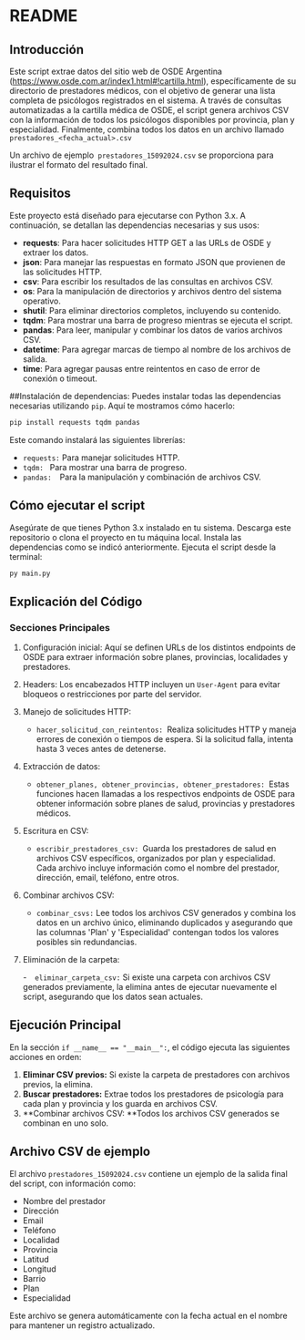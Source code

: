 # README
## Introducción
Este script extrae datos del sitio web de OSDE Argentina (https://www.osde.com.ar/index1.html#!cartilla.html), específicamente de su directorio de prestadores médicos, con el objetivo de generar una lista completa de psicólogos registrados en el sistema. A través de consultas automatizadas a la cartilla médica de OSDE, el script genera archivos CSV con la información de todos los psicólogos disponibles por provincia, plan y especialidad. Finalmente, combina todos los datos en un archivo llamado `prestadores_<fecha_actual>.csv`

Un archivo de ejemplo` prestadores_15092024.csv` se proporciona para ilustrar el formato del resultado final.

## Requisitos
Este proyecto está diseñado para ejecutarse con Python 3.x. A continuación, se detallan las dependencias necesarias y sus usos:

- **requests**: Para hacer solicitudes HTTP GET a las URLs de OSDE y extraer los datos.
- **json**: Para manejar las respuestas en formato JSON que provienen de las solicitudes HTTP.
- **csv**: Para escribir los resultados de las consultas en archivos CSV.
- **os**: Para la manipulación de directorios y archivos dentro del sistema operativo.
- **shutil**: Para eliminar directorios completos, incluyendo su contenido.
- **tqdm**: Para mostrar una barra de progreso mientras se ejecuta el script.
- **pandas**: Para leer, manipular y combinar los datos de varios archivos CSV.
- **datetime**: Para agregar marcas de tiempo al nombre de los archivos de salida.
- **time**: Para agregar pausas entre reintentos en caso de error de conexión o timeout.

##Instalación de dependencias:
Puedes instalar todas las dependencias necesarias utilizando `pip`. Aquí te mostramos cómo hacerlo:

```bash
pip install requests tqdm pandas
```

Este comando instalará las siguientes librerías:

- `requests:` Para manejar solicitudes HTTP.
- `tqdm: ` Para mostrar una barra de progreso.
-  `pandas:  `Para la manipulación y combinación de archivos CSV.


## Cómo ejecutar el script
Asegúrate de que tienes Python 3.x instalado en tu sistema.
Descarga este repositorio o clona el proyecto en tu máquina local.
Instala las dependencias como se indicó anteriormente.
Ejecuta el script desde la terminal:

```bash
py main.py
```

## Explicación del Código
### Secciones Principales

1. Configuración inicial: Aquí se definen URLs de los distintos endpoints de OSDE para extraer información sobre planes, provincias, localidades y prestadores.

2. Headers: Los encabezados HTTP incluyen un `User-Agent` para evitar bloqueos o restricciones por parte del servidor.

3. Manejo de solicitudes HTTP:

	-  `hacer_solicitud_con_reintentos: `Realiza solicitudes HTTP y maneja errores de conexión o tiempos de espera. Si la solicitud falla, intenta hasta 3 veces antes de detenerse.

4. Extracción de datos:

	-  `obtener_planes, obtener_provincias, obtener_prestadores: `Estas funciones hacen llamadas a los respectivos endpoints de OSDE para obtener información sobre planes de salud, provincias y prestadores médicos.

5. Escritura en CSV:

	- `escribir_prestadores_csv: `Guarda los prestadores de salud en archivos CSV específicos, organizados por plan y especialidad. Cada archivo incluye información como el nombre del prestador, dirección, email, teléfono, entre otros.

6. Combinar archivos CSV:

 	- `combinar_csvs:` Lee todos los archivos CSV generados y combina los datos en un archivo único, eliminando duplicados y asegurando que las columnas 'Plan' y 'Especialidad' contengan todos los valores posibles sin redundancias.

7. Eliminación de la carpeta:

	-`  eliminar_carpeta_csv:` Si existe una carpeta con archivos CSV generados previamente, la elimina antes de ejecutar nuevamente el script, asegurando que los datos sean actuales.

## Ejecución Principal
En la sección `if __name__ == "__main__":`, el código ejecuta las siguientes acciones en orden:

1. **Eliminar CSV previos:** Si existe la carpeta de prestadores con archivos previos, la elimina.
2. **Buscar prestadores:** Extrae todos los prestadores de psicología para cada plan y provincia y los guarda en archivos CSV.
3. **Combinar archivos CSV: **Todos los archivos CSV generados se combinan en uno solo.

## Archivo CSV de ejemplo
El archivo `prestadores_15092024.csv` contiene un ejemplo de la salida final del script, con información como:

- Nombre del prestador
- Dirección
- Email
- Teléfono
- Localidad
- Provincia
- Latitud
- Longitud
- Barrio
- Plan
- Especialidad

Este archivo se genera automáticamente con la fecha actual en el nombre para mantener un registro actualizado.